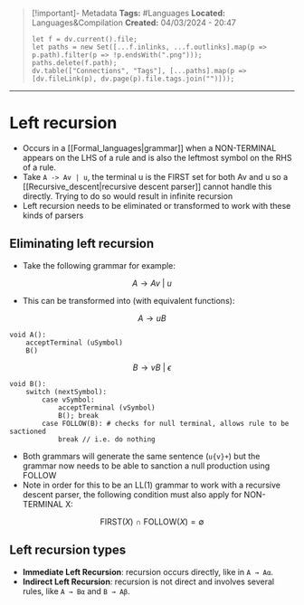 > [!important]- Metadata
> **Tags:** #Languages 
> **Located:** Languages&Compilation
> **Created:** 04/03/2024 - 20:47
> ```dataviewjs
> let f = dv.current().file;
> let paths = new Set([...f.inlinks, ...f.outlinks].map(p => p.path).filter(p => !p.endsWith(".png")));
> paths.delete(f.path);
> dv.table(["Connections", "Tags"], [...paths].map(p => [dv.fileLink(p), dv.page(p).file.tags.join("")]));
> ```

___
# Left recursion

- Occurs in a [[Formal_languages|grammar]] when a NON-TERMINAL appears on the LHS of a rule and is also the leftmost symbol on the RHS of a rule.
- Take `A -> Av | u`, the terminal u is the FIRST set for both Av and u so a [[Recursive_descent|recursive descent parser]] cannot handle this directly. Trying to do so would result in infinite recursion
- Left recursion needs to be eliminated or transformed to work with these kinds of parsers


## Eliminating left recursion 
- Take the following grammar for example: 

$$A\to Av \ | \ u$$
- This can be transformed into (with equivalent functions):

$$A\to uB$$
```
void A():
    acceptTerminal (uSymbol) 
    B()
```
$$B\to vB \ | \ \epsilon$$
```
void B():
    switch (nextSymbol):
        case vSymbol:
            acceptTerminal (vSymbol)
            B(); break
        case FOLLOW(B): # checks for null terminal, allows rule to be sactioned
            break // i.e. do nothing 
```
- Both grammars will generate the same sentence (`u{v}+`) but the grammar now needs to be able to sanction a null production using FOLLOW
- Note in order for this to be an LL(1) grammar to work with a recursive descent  parser, the following condition must also apply for NON-TERMINAL X:

$$\text{FIRST}(X)\ \cap \ \text{FOLLOW}(X)= \emptyset$$

## Left recursion types 

- **Immediate Left Recursion**: recursion occurs directly, like in `A → Aα`.
- **Indirect Left Recursion**: recursion is not direct and involves several rules, like `A → Bα` and `B → Aβ`.
